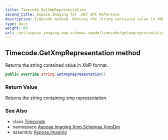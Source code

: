```yaml
---
title: Timecode.GetXmpRepresentation
second_title: Aspose.Imaging for .NET API Reference
description: Timecode method. Returns the string contained value in XMP format
type: docs
weight: 60
url: /net/aspose.imaging.xmp.schemas.xmpdm/timecode/getxmprepresentation/
---
```

## Timecode.GetXmpRepresentation method

Returns the string contained value in XMP format.

```csharp
public override string GetXmpRepresentation()
```

### Return Value

Returns the string containing xmp representation.

### See Also

* class [Timecode](../)
* namespace [Aspose.Imaging.Xmp.Schemas.XmpDm](../../timecode/)
* assembly [Aspose.Imaging](../../../)


